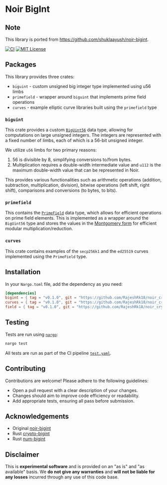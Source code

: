 # Noir BigInt

## Note
This library is ported from https://github.com/shuklaayush/noir-bigint.

[![CI][ci-shield]][ci-url]
[![MIT License][license-shield]][license-url]

## Packages

This library provides three crates:

- `biguint` - custom unsigned big integer type implemented using u56 limbs 
- `primefield` - wrapper around `biguint` that implements prime field operations
- `curves` - example elliptic curve libraries built using the `primefield` type

### `biguint`

This crate provides a custom [`BigUint56`](./crates/biguint/src/lib.nr) data type, allowing for computations on large unsigned integers. The integers are represented with a fixed number of limbs, each of which is a 56-bit unsigned integer.

We utilize `u56` limbs for two primary reasons:

1. 56 is divisible by 8, simplifying conversions to/from bytes.
2. Multiplication requires a double-width intermediate value and `u112` is the maximum double-width value that can be represented in Noir.

This provides various functionalities such as arithmetic operations (addition, subtraction, multiplication, division), bitwise operations (left shift, right shift), comparisons and conversions (to bytes, to bits).

### `primefield`

This contains the [`PrimeField`](./crates/biguint/src/lib.nr) data type, which allows for efficient operations on prime field elements. This is implemented as a wrapper around the `BigUint56` type and stores the values in the [Montgomery form](https://en.wikipedia.org/wiki/Montgomery_modular_multiplication) for efficient modular multiplication/reduction.

### `curves`

This crate contains examples of the `secp256k1` and the `ed25519` curves implemented using the `PrimeField` type.

## Installation

In your `Nargo.toml` file, add the dependency as you need:

```toml
[dependencies]
bigint = { tag = "v0.1.0", git = "https://github.com/RajeshRk18/noir_crypto", directory = "crates/biguint" }
curves = { tag = "v0.1.0", git = "https://github.com/RajeshRk18/noir_crypto", directory = "crates/curves" }
field = { tag = "v0.1.0", git = "https://github.com/RajeshRk18/noir_crypto", directory = "crates/primefield" }
```

## Testing

Tests are run using [`nargo`](https://noir-lang.org/dev/getting_started/nargo_installation/):

```bash
nargo test
```

All tests are run as part of the CI pipeline [`test.yaml`](./.github/workflows/test.yaml).

## Contributing

Contributions are welcome! Please adhere to the following guidelines:

- Open a pull request with a clear description of your changes.
- Changes should aim to improve code efficiency or readability.
- Add appropriate tests, ensuring all pass before submission.

## Acknowledgements

- Original [noir-bigint](https://github.com/okuyiga/noir-bigint)
- Rust [crypto-bigint](https://github.com/RustCrypto/crypto-bigint)
- Rust [num-bigint](https://github.com/rust-num/num-bigint)

## Disclaimer

This is **experimental software** and is provided on an "as is" and "as available" basis. We **do not give any warranties** and **will not be liable for any losses** incurred through any use of this code base.

[ci-shield]: https://img.shields.io/github/actions/workflow/status/RajeshRk18/noir_crypto/test.yaml?branch=main&label=tests
[ci-url]: https://github.com/RajeshRk18/noir_crypto/actions/workflows/test.yaml

[license-shield]: https://img.shields.io/badge/License-MIT-green.svg
[license-url]: https://github.com/RajeshRk18/noir_crypto/blob/main/LICENSE
